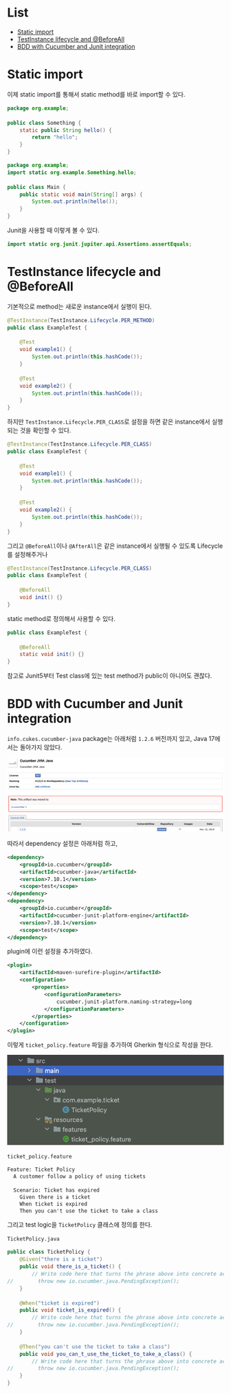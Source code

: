 # List <!-- omit in toc -->
- [Static import](#static-import)
- [TestInstance lifecycle and @BeforeAll](#testinstance-lifecycle-and-beforeall)
- [BDD with Cucumber and Junit integration](#bdd-with-cucumber-and-junit-integration)


# Static import

이제 static import를 통해서 static method를 바로 import할 수 있다.

```java
package org.example;

public class Something {
    static public String hello() {
        return "hello";
    }
}
```

```java
package org.example;
import static org.example.Something.hello;

public class Main {
    public static void main(String[] args) {
        System.out.println(hello());
    }
}
```

Junit을 사용할 때 이렇게 볼 수 있다.

```java
import static org.junit.jupiter.api.Assertions.assertEquals;
```

# TestInstance lifecycle and @BeforeAll

기본적으로 method는 새로운 instance에서 실행이 된다.

```java
@TestInstance(TestInstance.Lifecycle.PER_METHOD)
public class ExampleTest {

    @Test
    void example1() {
        System.out.println(this.hashCode());
    }

    @Test
    void example2() {
        System.out.println(this.hashCode());
    }
}
```

하지만 `TestInstance.Lifecycle.PER_CLASS`로 설정을 하면 같은 instance에서 실행되는 것을 확인할 수 있다.

```java
@TestInstance(TestInstance.Lifecycle.PER_CLASS)
public class ExampleTest {

    @Test
    void example1() {
        System.out.println(this.hashCode());
    }

    @Test
    void example2() {
        System.out.println(this.hashCode());
    }
}
```

그리고 `@BeforeAll`이나 `@AfterAll`은 같은 instance에서 실행될 수 있도록 Lifecycle를 설정해주거나

```java
@TestInstance(TestInstance.Lifecycle.PER_CLASS)
public class ExampleTest {

    @BeforeAll
    void init() {}
}
```

static method로 정의해서 사용할 수 있다.

```java
public class ExampleTest {

    @BeforeAll
    static void init() {}
}
```

참고로 Junit5부터 Test class에 있는 test method가 public이 아니어도 괜찮다.

# BDD with Cucumber and Junit integration

`info.cukes.cucumber-java` package는 아래처럼 `1.2.6` 버전까지 있고, Java 17에서는 돌아가지 않았다.

![old package](/images/java/01-old-cucumber-java-package.png)

따라서 dependency 설정은 아래처럼 하고,

```xml
<dependency>
    <groupId>io.cucumber</groupId>
    <artifactId>cucumber-java</artifactId>
    <version>7.10.1</version>
    <scope>test</scope>
</dependency>
<dependency>
    <groupId>io.cucumber</groupId>
    <artifactId>cucumber-junit-platform-engine</artifactId>
    <version>7.10.1</version>
    <scope>test</scope>
</dependency>
```

plugin에 이런 설정을 추가하였다.

```xml
<plugin>
    <artifactId>maven-surefire-plugin</artifactId>
    <configuration>
        <properties>
            <configurationParameters>
                cucumber.junit-platform.naming-strategy=long
            </configurationParameters>
        </properties>
    </configuration>
</plugin>
```

이렇게 `ticket_policy.feature` 파일을 추가하여 Gherkin 형식으로 작성을 한다.

![test directory](/images/java/02-cucumber-direcotry.png)


`ticket_policy.feature`
```gherkin
Feature: Ticket Policy
  A customer follow a policy of using tickets

  Scenario: Ticket has expired
    Given there is a ticket
    When ticket is expired
    Then you can't use the ticket to take a class
```

그리고 test logic을 `TicketPolicy` 클래스에 정의를 한다.

`TicketPolicy.java`
```java
public class TicketPolicy {
    @Given("there is a ticket")
    public void there_is_a_ticket() {
        // Write code here that turns the phrase above into concrete actions
//        throw new io.cucumber.java.PendingException();
    }

    @When("ticket is expired")
    public void ticket_is_expired() {
        // Write code here that turns the phrase above into concrete actions
//        throw new io.cucumber.java.PendingException();
    }

    @Then("you can't use the ticket to take a class")
    public void you_can_t_use_the_ticket_to_take_a_class() {
        // Write code here that turns the phrase above into concrete actions
//        throw new io.cucumber.java.PendingException();
    }
}
```